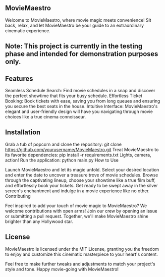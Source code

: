 ## MovieMaestro

Welcome to MovieMaestro, where movie magic meets convenience! Sit back, relax, and let MovieMaestro be your guide to an extraordinary cinematic experience.

## Note: This project is currently in the testing phase and intended for demonstration purposes only. ##

## Features

Seamless Schedule Search: Find movie schedules in a snap and discover the perfect showtime that fits your busy schedule.
Effortless Ticket Booking: Book tickets with ease, saving you from long queues and ensuring you secure the best seats in the house.
Intuitive Interface: MovieMaestro's elegant and user-friendly design will have you navigating through movie choices like a true cinema connoisseur.

## Installation

Grab a tub of popcorn and clone the repository: git clone https://github.com/yourusername/MovieMaestro.git
Treat MovieMaestro to its favorite dependencies: pip install -r requirements.txt
Lights, camera, action! Run the application: python main.py
How to Use

Launch MovieMaestro and let its magic unfold.
Select your desired location and enter the date to uncover a treasure trove of movie schedules.
Browse through the captivating lineup, choose your showtime like a true film buff, and effortlessly book your tickets.
Get ready to be swept away in the silver screen's enchantment and indulge in a movie experience like no other.
Contributing

Feel inspired to add your touch of movie magic to MovieMaestro? We welcome contributions with open arms! Join our crew by opening an issue or submitting a pull request. Together, we'll make MovieMaestro shine brighter than any Hollywood star.

## License

MovieMaestro is licensed under the MIT License, granting you the freedom to enjoy and customize this cinematic masterpiece to your heart's content.

Feel free to make further tweaks and adjustments to match your project's style and tone. Happy movie-going with MovieMaestro!
